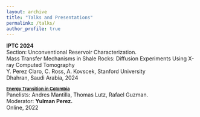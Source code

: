 ```yaml
---
layout: archive
title: "Talks and Presentations"
permalink: /talks/
author_profile: true
---
```

<b> IPTC 2024 </b> <br>
Section: Unconventional Reservoir Characterization. <br>
Mass Transfer Mechanisms in Shale Rocks: Diffusion Experiments Using X-ray Computed Tomography <br>
Y. Perez Claro, C. Ross, A. Kovscek, Stanford University <br>
Dhahran, Saudi Arabia, 2024 <br>
  


<b><a style="font-size:1.2vw;" href="https://www.youtube.com/watch?v=WBLWL1uBDSw"> Energy Transition in Colombia</a></b> <br>
Panelists: Andres Mantilla, Thomas Lutz, Rafael Guzman. <br>
Moderator: <b>Yulman Perez.</b><br>
Online, 2022 <br>
  


